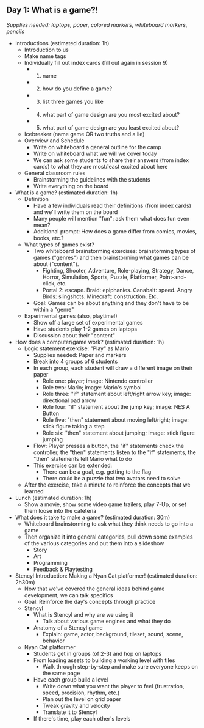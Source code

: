 ## Day 1: What is a game?! ##

*Supplies needed: laptops, paper, colored markers, whiteboard markers, pencils*

- Introductions (estimated duration: 1h)
	- Introduction to us
	- Make name tags
	- Individually fill out index cards (fill out again in session 9)
		- 1) name
		- 2) how do you define a game?
		- 3) list three games you like
		- 4) what part of game design are you most excited about?
		- 5) what part of game design are you least excited about?
	- Icebreaker (name game OR two truths and a lie)
	- Overview and Schedule
		- Write on whiteboard a general outline for the camp
		- Write on whiteboard what we will we cover today
		- We can ask some students to share their answers (from index cards) to what they are most/least excited about here
	- General classroom rules
		- Brainstorming the guidelines with the students
		- Write everything on the board
- What is a game? (estimated duration: 1h)
	- Definition
		- Have a few individuals read their definitions (from index cards) and we'll write them on the board
		- Many people will mention "fun": ask them what does fun even mean?
		- Additional prompt: How does a game differ from comics, movies, books, etc.?
	- What types of games exist?
		- Two whiteboard brainstorming exercises: brainstorming types of games ("genres") and then brainstorming what games can be about ("content").
			- Fighting, Shooter, Adventure, Role-playing, Strategy, Dance, Horror, Simulation, Sports, Puzzle, Platformer, Point-and-click, etc.
			- Portal 2: escape. Braid: epiphanies. Canabalt: speed. Angry Birds: slingshots. Minecraft: construction. Etc.
		- Goal: Games can be about anything and they don't have to be within a "genre"
	- Experimental games (also, playtime!)
		- Show off a large set of experimental games
		- Have students play 1-2 games on laptops
		- Discussion about their "content"
- How does a computer/game work? (estimated duration: 1h)
	- Logic statement exercise: "Play" as Mario
		- Supplies needed: Paper and markers 
		- Break into 4 groups of 6 students
		- In each group, each student will draw a different image on their paper
			- Role one: player; image: Nintendo controller
			- Role two: Mario; image: Mario's symbol
			- Role three: "if" statement about left/right arrow key; image: directional pad arrow 
			- Role four: "if" statement about the jump key; image: NES A Button
			- Role five: "then" statement about moving left/right; image: stick figure taking a step
			- Role six: "then" statement about jumping; image: stick figure jumping
		- Flow: Player presses a button, the "if" statements check the controller, the "then" statements listen to the "if" statements, the "then" statements tell Mario what to do
		- This exercise can be extended:
			- There can be a goal, e.g. getting to the flag
			- There could be a puzzle that two avatars need to solve
	- After the exercise, take a minute to reinforce the concepts that we learned
- Lunch (estimated duration: 1h)
	- Show a movie, show some video game trailers, play 7-Up, or set them loose into the cafeteria
- What does it take to make a game? (estimated duration: 30m)
	- Whiteboard brainstorming to ask what they think needs to go into a game
	- Then organize it into general categories, pull down some examples of the various categories and put them into a slideshow
		- Story
		- Art
		- Programming
		- Feedback & Playtesting
- Stencyl Introduction: Making a Nyan Cat platformer! (estimated duration: 2h30m)
	- Now that we've covered the general ideas behind game development, we can talk specifics
	- Goal: Reinforce the day's concepts through practice
	- Stencyl
		- What is Stencyl and why are we using it
			- Talk about various game engines and what they do
		- Anatomy of a Stencyl game
			- Explain: game, actor, background, tileset, sound, scene, behavior
	- Nyan Cat platformer 
		- Students get in groups (of 2-3) and hop on laptops
		- From loading assets to building a working level with tiles
			- Walk through step-by-step and make sure everyone keeps on the same page
		- Have each group build a level
			- Write down what you want the player to feel (frustration, speed, precision, rhythm, etc.)
			- Plan out the level on grid paper
			- Tweak gravity and velocity
			- Translate it to Stencyl
		- If there's time, play each other's levels

